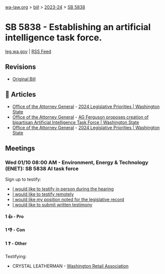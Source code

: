 [wa-law.org](/) > [bill](/bill/) > [2023-24](/bill/2023-24/) > [SB 5838](/bill/2023-24/sb/5838/)

# SB 5838 - Establishing an artificial intelligence task force.
[leg.wa.gov](https://app.leg.wa.gov/billsummary?BillNumber=5838&Year=2023&Initiative=false) | [RSS Feed](./rss.xml)

## Revisions
* [Original Bill](1/)

## 📰 Articles
* [Office of the Attorney General](/org/office_of_the_attorney_general/) - [2024 Legislative Priorities | Washington State](http://www.atg.wa.gov/2024-legislative-priorities#:~:text=SB%205838)
* [Office of the Attorney General](/org/office_of_the_attorney_general/) - [AG Ferguson proposes creation of bipartisan Artificial Intelligence Task Force | Washington State](http://www.atg.wa.gov/news/news-releases/ag-ferguson-proposes-creation-bipartisan-artificial-intelligence-task-force#:~:text=Senate%20Bill%205838)
* [Office of the Attorney General](/org/office_of_the_attorney_general/) - [2024 Legislative Priorities | Washington State](https://www.atg.wa.gov/2024-legislative-priorities#:~:text=SB%205838)

## Meetings
### Wed 01/10 08:00 AM - Environment, Energy & Technology (ENET): SB 5838 AI task force
Sign up to testify:
* [I would like to testify in person during the hearing](https://app.leg.wa.gov/csi/Testifier/Add?chamber=House&mId=31528&aId=156247&caId=22743&tId=1)
* [I would like to testify remotely](https://app.leg.wa.gov/csi/Testifier/Add?chamber=House&mId=31528&aId=156247&caId=22743&tId=2)
* [I would like my position noted for the legislative record](https://app.leg.wa.gov/csi/Testifier/Add?chamber=House&mId=31528&aId=156247&caId=22743&tId=3)
* [I would like to submit written testimony](https://app.leg.wa.gov/csi/Testifier/Add?chamber=House&mId=31528&aId=156247&caId=22743&tId=4)

#### 1 👍 - Pro

#### 1 👎 - Con

#### 1 ❓ - Other
Testifying:
* CRYSTAL LEATHERMAN - [Washington Retail Association](/org/washington_retail_association/)
